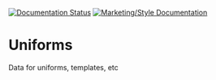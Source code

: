 [![Documentation Status](https://readthedocs.org/projects/tidal-force-uniform-and-style-guide/badge/?version=latest)](https://tidal-force-uniform-and-style-guide.readthedocs.io/en/latest/?badge=latest)
[![Marketing/Style Documentation](https://github.com/FRC-1721/marketing-material/actions/workflows/docs-workflow.yml/badge.svg)](https://github.com/FRC-1721/marketing-material/actions/workflows/docs-workflow.yml)

# Uniforms
Data for uniforms, templates, etc
